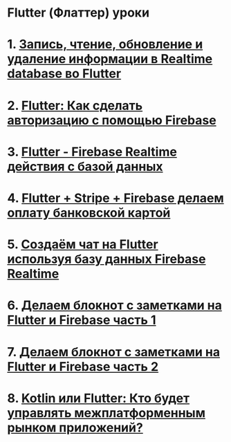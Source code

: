 # Flutter (Флаттер) уроки
# 1. [Запись, чтение, обновление и удаление информации в Realtime database во Flutter](realtime-database-in-flutter-ru)
# 2. [Flutter: Как сделать авторизацию с помощью Firebase](flutter-how-to-do-user-login-with-firebase-ru)
# 3. [Flutter - Firebase Realtime действия с базой данных](flutter-firebase-realtime-database-crud-operation-ru)
# 4. [Flutter + Stripe + Firebase делаем оплату банковской картой](flutter-stripe-firebase-ru)
# 5. [Создаём чат на Flutter используя базу данных Firebase Realtime](flutter-chat-using-firebase-realtime-database-ru)
# 6. [Делаем блокнот с заметками на Flutter и Firebase часть 1](build-a-note-taking-app-with-flutter-firebase-part-1-ru)
# 7. [Делаем блокнот с заметками на Flutter и Firebase часть 2](build-a-note-taking-app-with-flutter-firebase-part-2-ru)
# 8. [Kotlin или Flutter: Кто будет управлять межплатформенным рынком приложений?](kotlin-vs-flutter-who-will-rule-the-cross-platform-app-market-ru)

